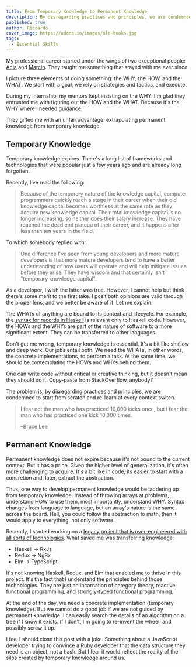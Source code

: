 ```yaml
---
title: From Temporary Knowledge to Permanent Knowledge
description: By disregarding practices and principles, we are condemned to start from scratch and re-learn at every context switch.
published: true
author: Riccardo
cover_image: https://odone.io/images/old-books.jpg
tags:
  - Essential Skills
---
```


My professional career started under the wings of two exceptional people: [Ania](https://twitter.com/szynszyliszys) and [Marcin](https://www.linkedin.com/in/marcinkostrzewa). They taught me something that stayed with me ever since.

I picture three elements of doing something: the WHY, the HOW, and the WHAT. We start with a goal, we rely on strategies and tactics, and execute.

During my internship, my mentors kept insisting on the WHY. I'm glad they entrusted me with figuring out the HOW and the WHAT. Because it's the WHY where I needed guidance.

They gifted me with an unfair advantage: extrapolating permanent knowledge from temporary knowledge.

## Temporary Knowledge

Temporary knowledge expires. There's a long list of frameworks and technologies that were popular just a few years ago and are already long forgotten.

Recently, I've read the following:

> Because of the temporary nature of the knowledge capital, computer programmers quickly reach a stage in their career when their old knowledge capital becomes worthless at the same rate as they acquire new knowledge capital. Their total knowledge capital is no longer increasing, so neither does their salary increase. They have reached the dead end plateau of their career, and it happens after less than ten years in the field.

To which somebody replied with:

> One difference I've seen from young developers and more mature developers is that more mature developers tend to have a better understanding of how users will operate and will help mitigate issues before they arise. They have wisdom and that certainly isn't "temporary knowledge capital".

As a developer, I wish the latter was true. However, I cannot help but think there's some merit to the first take. I posit both opinions are valid through the proper lens, and we better be aware of it. Let me explain.

The WHATs of anything are bound to its context and lifecycle. For example, the [syntax for records in Haskell](https://odone.io/posts/2020-06-01-records-haskell.html) is relevant only to Haskell code. However, the HOWs and the WHYs are part of the nature of software to a more significant extent. They can be transferred to other languages.

Don't get me wrong, temporary knowledge is essential. It's a bit like shallow and deep work. Our jobs entail both. We need the WHATs, in other words, the concrete implementations, to perform a task. At the same time, we should be contemplating the HOWs and WHYs behind them.

One can write code without critical or creative thinking, but it doesn't mean they should do it. Copy-paste from StackOverflow, anybody?

The problem is, by disregarding practices and principles, we are condemned to start from scratch and re-learn at every context switch.

> I fear not the man who has practiced 10,000 kicks once, but I fear the man who has practiced one kick 10,000 times.
>
> –Bruce Lee

## Permanent Knowledge

Permanent knowledge does not expire because it's not bound to the current context. But it has a price. Given the higher level of generalization, it's often more challenging to acquire. It's a bit like in code, its easier to start with a concretion and, later, extract the abstraction.

Thus, one way to develop permanent knowledge would be laddering up from temporary knowledge. Instead of throwing arrays at problems, understand HOW to use them, most importantly, understand WHY. Syntax changes from language to language, but an array's nature is the same across the board. Hell, you could follow the abstraction to math, then it would apply to everything, not only software.

Recently, I started working on a [legacy project that is over-engineered with all sorts of technologies](https://odone.io/posts/2020-07-10-grateful-for-the-opportunity-of-working-on-legacy-code.html). What saved me was transferring knowledge:

- Haskell -> RxJs
- Redux -> NgRx
- Elm -> TypeScript

It's not knowing Haskell, Redux, and Elm that enabled me to thrive in this project. It's the fact that I understand the principles behind those technologies. They are just an incarnation of category theory, reactive functional programming, and strongly-typed functional programming.

At the end of the day, we need a concrete implementation (temporary knowledge). But we cannot do a good job if we are not guided by permanent knowledge. I can easily search the details of an algorithm on a tree if I know it exists. If I don't, I'm going to re-invent the wheel, and possibly screw it up.

I feel I should close this post with a joke. Something about a JavaScript developer trying to convince a Ruby developer that the data structure they need is an object, not a hash. But I fear it would reflect the reality of the silos created by temporary knowledge around us.
